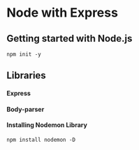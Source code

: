 # Node with Express

## Getting started with Node.js

```
npm init -y
```

## Libraries
#### Express
#### Body-parser

#### Installing Nodemon Library
```
npm install nodemon -D
```

